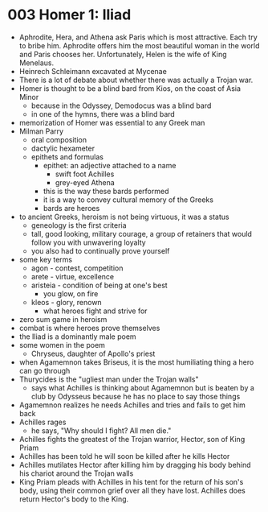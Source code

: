 # 003 Homer 1: Iliad

- Aphrodite, Hera, and Athena ask Paris which is most attractive. Each try to bribe him. Aphrodite offers him the most beautiful woman in the world and Paris chooses her. Unfortunately, Helen is the wife of King Menelaus.
- Heinrech Schleimann excavated at Mycenae
- There is a lot of debate about whether there was actually a Trojan war.
- Homer is thought to be a blind bard from Kios, on the coast of Asia Minor
  - because in the Odyssey, Demodocus was a blind bard
  - in one of the hymns, there was a blind bard
- memorization of Homer was essential to any Greek man
- Milman Parry
  - oral composition
  - dactylic hexameter
  - epithets and formulas
    - epithet: an adjective attached to a name
      - swift foot Achilles
      - grey-eyed Athena
    - this is the way these bards performed
    - it is a way to convey cultural memory of the Greeks
    - bards are heroes
- to ancient Greeks, heroism is not being virtuous, it was a status
  - geneology is the first criteria
  - tall, good looking, military courage, a group of retainers that would follow you with unwavering loyalty
  - you also had to continually prove yourself
- some key terms
  - agon - contest, competition
  - arete - virtue, excellence
  - aristeia - condition of being at one's best
    - you glow, on fire
  - kleos - glory, renown
    - what heroes fight and strive for
- zero sum game in heroism
- combat is where heroes prove themselves
- the Iliad is a dominantly male poem
- some women in the poem
  - Chryseus, daughter of Apollo's priest
- when Agamemnon takes Briseus, it is the most humiliating thing a hero can go through
- Thurycides is the "ugliest man under the Trojan walls"
  - says what Achilles is thinking about Agamemnon but is beaten by a club by Odysseus because he has no place to say those things
- Agamemnon realizes he needs Achilles and tries and fails to get him back
- Achilles rages
  - he says, "Why should I fight? All men die."
- Achilles fights the greatest of the Trojan warrior, Hector, son of King Priam
- Achilles has been told he will soon be killed after he kills Hector
- Achilles mutilates Hector after killing him by dragging his body behind his chariot around the Trojan walls
- King Priam pleads with Achilles in his tent for the return of his son's body, using their common grief over all they have lost. Achilles does return Hector's body to the King.